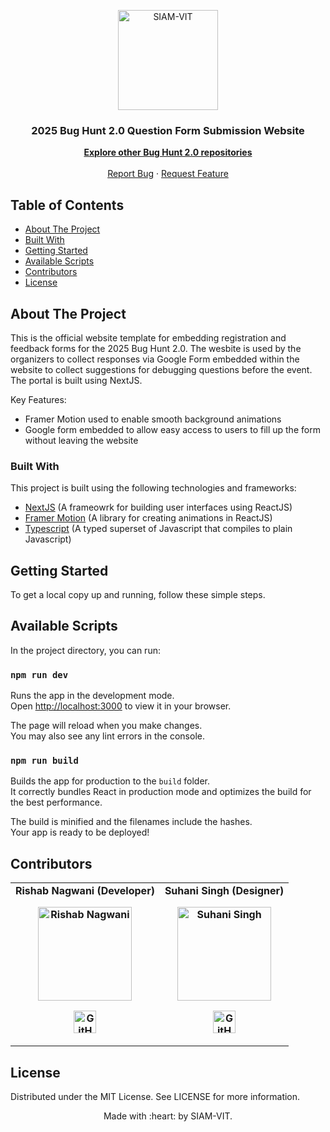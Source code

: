 <p align="center"><img src="https://imgur.com/Vp4LWt0.png" width=160 title="SIAM-VIT" alt="SIAM-VIT"></a>
</p>
<div align="center">
  <h3 align="center">2025 Bug Hunt 2.0 Question Form Submission Website</h3>

  <p align="center">
    <a href="https://github.com/orgs/SIAM-VIT/repositories?q=hunt"><strong>Explore other Bug Hunt 2.0 repositories</strong></a>
    <br />
    <br />
    <a href="https://github.com/SIAM-VIT/bug-hunt-form/issues">Report Bug</a>
    ·
    <a href="https://github.com/SIAM-VIT/bug-hunt-form/issues">Request Feature</a>
  </p>
</div>

<!-- TABLE OF CONTENTS -->

## Table of Contents

- [About The Project](#about-the-project)
- [Built With](#built-with)
- [Getting Started](#getting-started)
- [Available Scripts](#installation)
- [Contributors](#contributors)
- [License](#license)

<!-- ABOUT THE PROJECT -->

## About The Project

This is the official website template for embedding registration and feedback forms for the 2025 Bug Hunt 2.0. The wesbite is used by the organizers to collect responses via Google Form embedded within the website to collect suggestions for debugging questions before the event. The portal is built using NextJS.

Key Features:

- Framer Motion used to enable smooth background animations
- Google form embedded to allow easy access to users to fill up the form without leaving the website

### Built With

This project is built using the following technologies and frameworks:

- [NextJS](https://nextjs.org/) (A frameowrk for building user interfaces using ReactJS)
- [Framer Motion](https://motion.dev/) (A library for creating animations in ReactJS)
- [Typescript](https://www.typescriptlang.org/) (A typed superset of Javascript that compiles to plain Javascript)

<!-- GETTING STARTED -->

## Getting Started

To get a local copy up and running, follow these simple steps.

## Available Scripts

In the project directory, you can run:

### `npm run dev`

Runs the app in the development mode.\
Open [http://localhost:3000](http://localhost:3000) to view it in your browser.

The page will reload when you make changes.\
You may also see any lint errors in the console.

### `npm run build`

Builds the app for production to the `build` folder.\
It correctly bundles React in production mode and optimizes the build for the best performance.

The build is minified and the filenames include the hashes.\
Your app is ready to be deployed!

## Contributors

<table>
    <tr align="center" style="font-weight:bold">
        <td>
        Rishab Nagwani (Developer)
        <p align="center">
            <img src = "https://avatars.githubusercontent.com/u/137005853?v=4.png" width="150" height="150" alt="Rishab Nagwani">
        </p>
            <p align="center">
                <a href = "https://github.com/rxshabN">
                    <img src = "http://www.iconninja.com/files/241/825/211/round-collaboration-social-github-code-circle-network-icon.svg" width="36" height = "36" alt="GitHub"/>
                </a>
            </p>
        </td>
        <td>
        Suhani Singh (Designer)
        <p align="center">
            <img src = "https://avatars.githubusercontent.com/u/166943536?v=4" width="150" height="150" alt="Suhani Singh">
        </p>
            <p align="center">
                <a href = "https://github.com/singhsuhanibaghel">
                    <img src = "http://www.iconninja.com/files/241/825/211/round-collaboration-social-github-code-circle-network-icon.svg" width="36" height = "36" alt="GitHub"/>
                </a>
            </p>
        </td>
    </tr>
</table>

<!-- LICENSE -->

## License

Distributed under the MIT License. See LICENSE for more information.

<p align="center">
    Made with :heart: by SIAM-VIT.
</p>
